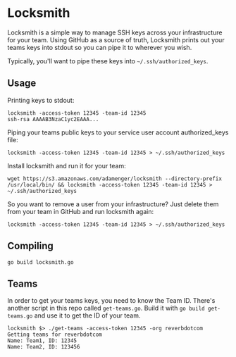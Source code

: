 Locksmith
=========

Locksmith is a simple way to manage SSH keys across your infrastructure for your team. Using GitHub as a source of truth, Locksmith prints out your teams keys into stdout so you can pipe it to wherever you wish.

Typically, you'll want to pipe these keys into `~/.ssh/authorized_keys`.

## Usage

Printing keys to stdout:
```
locksmith -access-token 12345 -team-id 12345
ssh-rsa AAAAB3NzaC1yc2EAAA...
```

Piping your teams public keys to your service user account authorized_keys file:
```
locksmith -access-token 12345 -team-id 12345 > ~/.ssh/authorized_keys
```

Install locksmith and run it for your team:
```
wget https://s3.amazonaws.com/adamenger/locksmith --directory-prefix /usr/local/bin/ && locksmith -access-token 12345 -team-id 12345 > ~/.ssh/authorized_keys
```

So you want to remove a user from your infrastructure? Just delete them from your team in GitHub and run locksmith again:
```
locksmith -access-token 12345 -team-id 12345 > ~/.ssh/authorized_keys
```


## Compiling

```
go build locksmith.go
```

## Teams

In order to get your teams keys, you need to know the Team ID. There's another script in this repo called `get-teams.go`. Build it with `go build get-teams.go` and use it to get the ID of your team.
```
locksmith $> ./get-teams -access-token 12345 -org reverbdotcom
Getting teams for reverbdotcom
Name: Team1, ID: 12345
Name: Team2, ID: 123456
```
